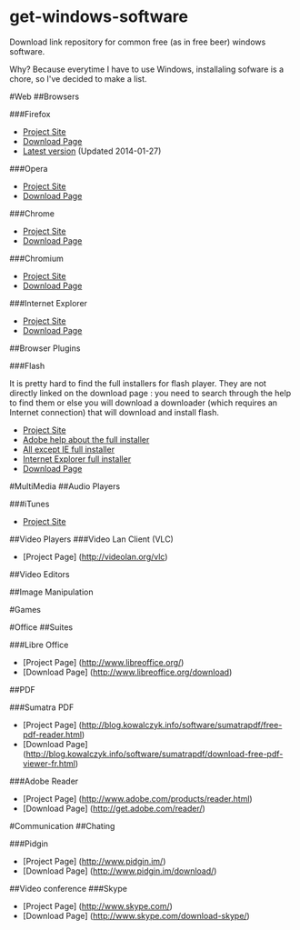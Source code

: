 get-windows-software
====================

Download link repository for common free (as in free beer) windows software.

Why? Because everytime I have to use Windows, installaling sofware is a chore, so I've decided to make a list.

#Web
##Browsers

###Firefox
* [Project Site](https://www.mozilla.org/firefox)
* [Download Page](https://www.mozilla.org/en-US/firefox/all/)
* [Latest version](https://download.mozilla.org/?product=firefox-26.0&os=win&lang=en-US) (Updated 2014-01-27)

###Opera 
* [Project Site](http://www.opera.com)
* [Download Page](http://www.opera.com/download)

###Chrome
* [Project Site](https://www.google.com/chrome/)
* [Download Page](https://www.google.com/chrome/)

###Chromium
* [Project Site](http://www.chromium.org/)
* [Download Page](http://www.opera.com/download)

###Internet Explorer
* [Project Site](http://windows.microsoft.com/en-us/internet-explorer/download-ie)
* [Download Page](http://windows.microsoft.com/fr-fr/internet-explorer/ie-11-worldwide-languages)



##Browser Plugins

###Flash

It is pretty hard to find the full installers for flash player. They are not directly linked on the download page : you need to search through the help to find them or else you will download a downloader (which requires an Internet connection) that will download and install flash.

* [Project Site](http://www.adobe.com/products/flashplayer.html)
* [Adobe help about the full installer](http://helpx.adobe.com/flash-player/kb/installation-problems-flash-player-windows.html#main-pars_header)
* [All except IE full installer](http://download.macromedia.com/pub/flashplayer/current/support/install_flash_player.exe)
* [Internet Explorer full installer](http://download.macromedia.com/pub/flashplayer/current/support/install_flash_player_ax.exe)
* [Download Page](http://get.adobe.com/flashplayer/)



#MultiMedia
##Audio Players

###iTunes
* [Project Site](http://www.apple.com/itunes)

##Video Players
###Video Lan Client (VLC)
* [Project Page] (http://videolan.org/vlc)


##Video Editors

##Image Manipulation



#Games



#Office
##Suites

###Libre Office
* [Project Page] (http://www.libreoffice.org/)
* [Download Page] (http://www.libreoffice.org/download)

##PDF

###Sumatra PDF
* [Project Page] (http://blog.kowalczyk.info/software/sumatrapdf/free-pdf-reader.html)
* [Download Page] (http://blog.kowalczyk.info/software/sumatrapdf/download-free-pdf-viewer-fr.html)

###Adobe Reader
* [Project Page] (http://www.adobe.com/products/reader.html)
* [Download Page] (http://get.adobe.com/reader/)

#Communication
##Chating

###Pidgin
* [Project Page] (http://www.pidgin.im/)
* [Download Page] (http://www.pidgin.im/download/)


##Video conference
###Skype
* [Project Page] (http://www.skype.com/)
* [Download Page] (http://www.skype.com/download-skype/)

